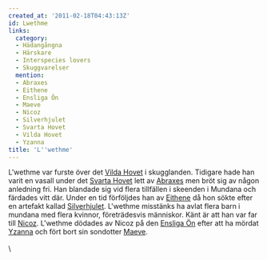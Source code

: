 ```yaml
---
created_at: '2011-02-18T04:43:13Z'
id: Lwethme
links:
  category:
  - Hädangångna
  - Härskare
  - Interspecies lovers
  - Skuggvarelser
  mention:
  - Abraxes
  - Eithene
  - Ensliga Ön
  - Maeve
  - Nicoz
  - Silverhjulet
  - Svarta Hovet
  - Vilda Hovet
  - Yzanna
title: 'L''wethme'
---
```


L'wethme var furste över det [Vilda Hovet] i skugglanden. Tidigare hade han varit en vasall under
det [Svarta Hovet] lett av [Abraxes] men bröt sig av någon anledning fri. Han blandade sig vid flera
tillfällen i skeenden i Mundana och färdades vitt där. Under en tid förföljdes han av [Eithene] då
hon sökte efter en artefakt kallad [Silverhjulet]. L'wethme misstänks ha avlat flera barn i mundana
med flera kvinnor, företrädesvis människor. Känt är att han var far till [Nicoz]. L'wethme dödades
av Nicoz på den [Ensliga Ön] efter att ha mördat [Yzanna] och fört bort sin sondotter [Maeve].\
\
\

  [Vilda Hovet]: Vilda_Hovet
  [Svarta Hovet]: Svarta_Hovet
  [Abraxes]: Abraxes
  [Eithene]: Eithene
  [Silverhjulet]: Silverhjulet
  [Nicoz]: Nicoz
  [Ensliga Ön]: Ensliga_Ön
  [Yzanna]: Yzanna
  [Maeve]: Maeve